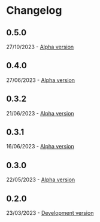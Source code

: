 # Changelog

## 0.5.0

27/10/2023 - [Alpha version](https://github.com/gbayarri/biomovies-src/releases/tag/v0.5.0)

## 0.4.0

27/06/2023 - [Alpha version](https://github.com/gbayarri/biomovies-src/releases/tag/v0.4.0)

## 0.3.2

21/06/2023 - [Alpha version](https://github.com/gbayarri/biomovies-src/releases/tag/v0.3.2)

## 0.3.1

16/06/2023 - [Alpha version](https://github.com/gbayarri/biomovies-src/releases/tag/v0.3.1)

## 0.3.0

22/05/2023 - [Alpha version](https://github.com/gbayarri/biomovies-src/releases/tag/v0.3.0)

## 0.2.0

23/03/2023 - [Development version](https://github.com/gbayarri/biomovies-src/releases/tag/v0.2.0)